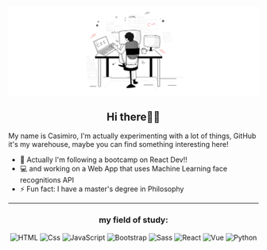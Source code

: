 <img src="/coding.png" alt="banner" align="center"/>

<h2 align="center">Hi there🖖🏻</h2>

My name is Casimiro, I'm actually experimenting with a lot of things, GitHub it's my warehouse, maybe you can find something interesting here! 

- 🌱 Actually I'm following a bootcamp on React Dev!!
- 💻 and working on a Web App that uses Machine Learning face recognitions API
- ⚡ Fun fact: I have a master's degree in Philosophy

---


<h3 align="center">my field of study:</h3>
<p align="center">
  <img alt="HTML" src="https://img.shields.io/badge/HTML-E34F26?logo=html5&logoColor=white&style=for-the-badge" />
  <img alt="Css" src="https://img.shields.io/badge/CSS-1572B6?logo=css3&logoColor=white&style=for-the-badge" />
  <img alt="JavaScript" src="https://img.shields.io/badge/JavaScript-F7DF1E?logo=javascript&logoColor=white&style=for-the-badge" />
  <img alt="Bootstrap" src="https://img.shields.io/badge/Bootstrap-563D7C?logo=react&logoColor=white&style=for-the-badge" />  
  <img alt="Sass" src="https://img.shields.io/badge/Sass-CC6699?logo=sass&logoColor=white&style=for-the-badge" />
  <img alt="React" src="https://img.shields.io/badge/React-61DAFB?logo=react&logoColor=white&style=for-the-badge" />  
  <img alt="Vue" src="https://img.shields.io/badge/Vue-4FC08D?logo=react&logoColor=white&style=for-the-badge" />
  <img alt="Python" src="https://img.shields.io/badge/Python-3776AB?logo=unity&logoColor=white&style=for-the-badge" />
</p>
